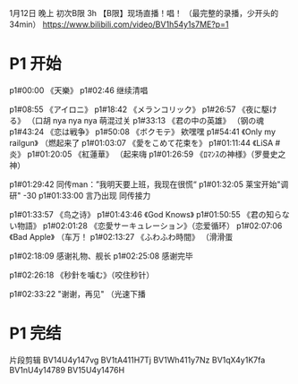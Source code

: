 1月12日 晚上 初次B限 3h
【B限】现场直播！唱！
（最完整的录播，少开头的34min）
https://www.bilibili.com/video/BV1h54y1s7ME?p=1


# P1 开始
p1#00:00 《天樂》
p1#02:46 继续清唱

p1#08:55 《アイロニ》
p1#18:42 《メランコリック》
p1#26:57 《夜に駆ける》   （口胡 nya nya nya 萌混过关
p1#33:13 《君の中の英雄》 （钢の魂
p1#43:24 《恋は戦争》
p1#50:08 《ボクモテ》 欸嘿嘿
p1#54:41 《Only my railgun》 （燃起来了
p1#01:03:07 《愛をこめて花束を》
p1#01:11:44 《LiSA #炎》
p1#01:20:05 《紅蓮華》   （起来嗨
p1#01:26:59 《ﾛﾏﾝｽの神様》（罗曼史之神）

p1#01:29:42 同传man：”我明天要上班，我现在很慌“
p1#01:32:05 莱宝开始"调研" -30
p1#01:33:00 言乃出现 同传接力

p1#01:33:57 《鸟之诗》
p1#01:43:46 《God Knows》
p1#01:50:55 《君の知らない物語》
p1#02:01:28 《恋愛サーキュレーション》（恋爱循环）
p1#02:07:06 《Bad Apple》  （车万！
p1#02:13:27 《ふわふわ時間》 （滑滑蛋

p1#02:18:09 感谢礼物、舰长
p1#02:25:08 感谢完毕

p1#02:26:18 《秒針を噛む》（咬住秒针）

p1#02:33:22 "谢谢，再见"  （光速下播
# P1 完结


片段剪辑
BV14U4y147vg
BV1tA411H7Tj
BV1Wh411y7Nz
BV1qX4y1K7fa
BV1nU4y14789
BV15U4y1476H
